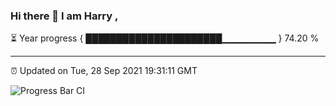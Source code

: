### Hi there 👋 I am Harry , 

⏳ Year progress { ██████████████████████▁▁▁▁▁▁▁▁ } 74.20 %

---

⏰ Updated on Tue, 28 Sep 2021 19:31:11 GMT

![Progress Bar CI](https://github.com/duykhang68/duykhang68/workflows/Progress%20Bar%20CI/badge.svg)
